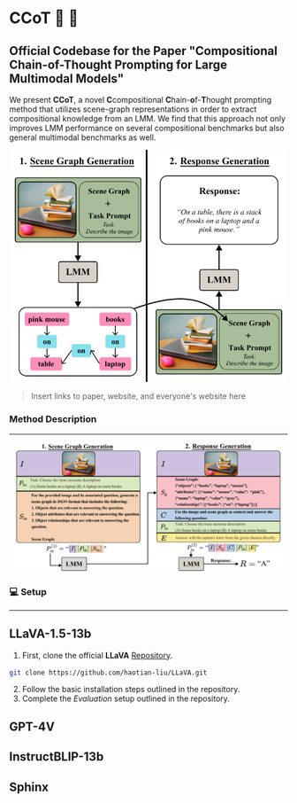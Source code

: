# CCoT 🧩 🧠
Official Codebase for the Paper "Compositional Chain-of-Thought Prompting for Large Multimodal Models"
---
We present **CCoT**, a novel **C**compositional **C**hain-**o**f-**T**hought prompting method that utilizes scene-graph representations in order to extract compositional knowledge from an LMM. We find that this approach not only improves LMM performance on several compositional benchmarks but also general multimodal benchmarks as well. 

<p align="center">
  <img src=images/fig1_v7.png width="500"/>
</p>

> Insert links to paper, website, and everyone's website here

### Method Description
---

<p align="center">
  <img src=images/fig2_v8.png />
</p>

### 💻 Setup
---

## LLaVA-1.5-13b
1. First, clone the official **LLaVA** [Repository](https://github.com/haotian-liu/LLaVA).
```bash
git clone https://github.com/haotian-liu/LLaVA.git
```
2. Follow the basic installation steps outlined in the repository.
3. Complete the *Evaluation* setup outlined in the repository.

## GPT-4V

## InstructBLIP-13b

## Sphinx

